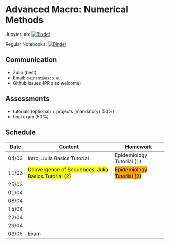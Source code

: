 # Advanced Macro: Numerical Methods

JupyterLab: 
[![Binder](https://mybinder.org/badge_logo.svg)](https://mybinder.org/v2/gh/albop/mie37.git/master?urlpath=lab)

Regular Notebooks:
[![Binder](https://mybinder.org/badge_logo.svg)](https://mybinder.org/v2/gh/albop/mie37.git/master)


## Communication

- Zulip (best)
- Email: `pwinant@escp.eu`
- Github issues (PR also welcome)

## Assessments

- tutorials (optional) + projects (mandatory) (50%)
- final exam (50%)

## Schedule

| Date  | Content                                   | Homework                                                            |
| ----- | ----------------------------------------- | ------------------------------------------------------------------- |
| 04/03 | Intro, Julia Basics Tutorial | Epidemiology Tutorial (1) |
| 11/03 | <mark>Convergence of Sequences, Julia Basics Tutorial (2) </mark>                                         | <mark style="background-color: orange">Epidemiology Tutorial (2)</mark>                                                                    |
| 25/03 |                                           |                                                                     |
| 01/04 |                                           |                                                                     |
| 08/04 |                                           |                                                                     |
| 15/04 |                                           |                                                                     |
| 22/04 |                                           |                                                                     |
| 29/04 |                                           |                                                                     |
| 03/05 | Exam                                      |                                                                     |
